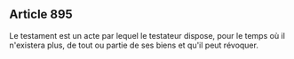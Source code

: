 Article 895
----
Le testament est un acte par lequel le testateur dispose, pour le temps où il
n'existera plus, de tout ou partie de ses biens et qu'il peut révoquer.

